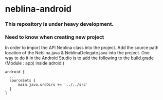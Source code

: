 neblina-android
=======
 
### This repository is under heavy development.
 
### Need to know when creating new project
 
In order to import the API Neblina class into the project.  Add the source path location of the Neblina.java & NeblinaDelegate.java into the project.  One way to do it in the Android Studio is to add the following to the build.grade (Module : app) inside adroid {
     
```
android {
  ...
  sourceSets {
      main.java.srcDirs += '../../src'
  }
}
```

